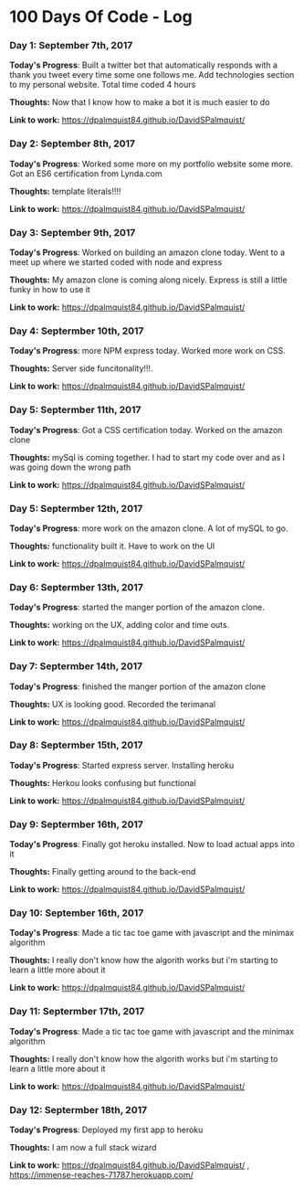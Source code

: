 # 100 Days Of Code - Log

### Day 1: September 7th, 2017


**Today's Progress**: Built a twitter bot that automatically responds with a thank you tweet every time some one follows me.  Add technologies section to my personal website.  Total time coded 4 hours

**Thoughts:** Now that I know how to make a bot it is much easier to do

**Link to work:** https://dpalmquist84.github.io/DavidSPalmquist/

### Day 2: September 8th, 2017


**Today's Progress**: Worked some more on my portfolio website some more.  Got an ES6 certification from Lynda.com

**Thoughts:**  template literals!!!!

**Link to work:** https://dpalmquist84.github.io/DavidSPalmquist/



### Day 3: September 9th, 2017

**Today's Progress**:  Worked on building an amazon clone today.  Went to a meet up where we started coded with node and express

**Thoughts:** My amazon clone is coming along nicely.  Express is still a little funky in how to use it

**Link to work:** https://dpalmquist84.github.io/DavidSPalmquist/

### Day 4: Septermber 10th, 2017

**Today's Progress**: more NPM express today.  Worked more work on CSS.

**Thoughts:** Server side funcitonality!!!.  

**Link to work:** https://dpalmquist84.github.io/DavidSPalmquist/

### Day 5: Septermber 11th, 2017

**Today's Progress**: Got a CSS certification today.  Worked on the amazon clone

**Thoughts:** mySql is coming together.  I had to start my code over and as I was going down the wrong path

**Link to work:** https://dpalmquist84.github.io/DavidSPalmquist/

### Day 5: Septermber 12th, 2017

**Today's Progress**: more work on the amazon clone.  A lot of mySQL to go.

**Thoughts:** functionality built it.  Have to work on the UI

**Link to work:** https://dpalmquist84.github.io/DavidSPalmquist/

### Day 6: Septermber 13th, 2017

**Today's Progress**: started the manger portion of the amazon clone. 

**Thoughts:** working on the UX, adding color and time outs.

**Link to work:** https://dpalmquist84.github.io/DavidSPalmquist/

### Day 7: Septermber 14th, 2017

**Today's Progress**: finished the manger portion of the amazon clone

**Thoughts:** UX is looking good.  Recorded the terimanal

**Link to work:** https://dpalmquist84.github.io/DavidSPalmquist/

### Day 8: Septermber 15th, 2017

**Today's Progress**: Started express server.  Installing heroku

**Thoughts:** Herkou looks confusing but functional

**Link to work:** https://dpalmquist84.github.io/DavidSPalmquist/

### Day 9: Septermber 16th, 2017

**Today's Progress**: Finally got heroku installed.  Now to load actual apps into it 

**Thoughts:** Finally getting around to the back-end

**Link to work:** https://dpalmquist84.github.io/DavidSPalmquist/

### Day 10: September 16th, 2017

**Today's Progress**: Made a tic tac toe game with javascript and the minimax algorithm

**Thoughts:** I really don't know how the algorith works but i'm starting to learn a little more about it

**Link to work:** https://dpalmquist84.github.io/DavidSPalmquist/

### Day 11: Septermber 17th, 2017

**Today's Progress**: Made a tic tac toe game with javascript and the minimax algorithm

**Thoughts:** I really don't know how the algorith works but i'm starting to learn a little more about it

**Link to work:** https://dpalmquist84.github.io/DavidSPalmquist/

### Day 12: Septermber 18th, 2017

**Today's Progress**: Deployed my first app to heroku

**Thoughts:** I am now a full stack wizard

**Link to work:** https://dpalmquist84.github.io/DavidSPalmquist/ , https://immense-reaches-71787.herokuapp.com/







